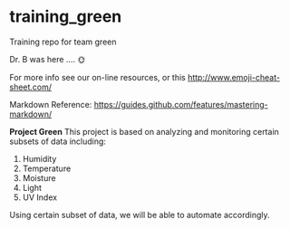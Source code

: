 # training_green
Training repo for team green

Dr. B was here .... :sun_with_face:

For more info see our on-line resources, or this http://www.emoji-cheat-sheet.com/

Markdown Reference: https://guides.github.com/features/mastering-markdown/

**Project Green**
This project is based on analyzing and monitoring certain subsets of data including:
1. Humidity
2. Temperature
3. Moisture
4. Light
5. UV Index

Using certain subset of data, we will be able to automate accordingly.